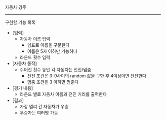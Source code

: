 자동차 경주

---

구현할 기능 목록

- [입력] 
  - 자동차 이름 입력
    - 쉼표로 이름을 구분한다
    - 이름은 5자 이하만 가능하다
  - 라운드 횟수 입력
- [자동차 동작]
  - 주어진 횟수 동안 각 자동차는 전진/멈춤
    - 전진 조건은 0-9사이의 random 값을 구한 후 4이상이면 전진한다
    - 멈춤 조건은 3 이하면 멈춘다
- [경기 내용]
  - 라운드 별로 자동차 이름과 전진 거리를 출력한다
- [결과]
  - 가장 멀리 간 자동차가 우승
  - 우승자는 여러명 가능